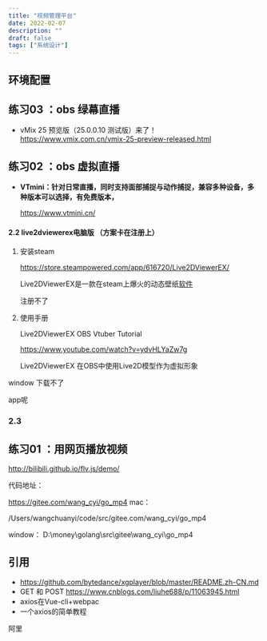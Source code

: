 ```yaml
---
title: "视频管理平台"
date: 2022-02-07
description: ""
draft: false
tags: ["系统设计"]
---
```


## 环境配置

## 练习03 ：obs  绿幕直播

- vMix 25 预览版（25.0.0.10 测试版）来了！https://www.vmix.com.cn/vmix-25-preview-released.html



## 练习02 ：obs 虚拟直播

- **VTmini：针对日常直播，同时支持面部捕捉与动作捕捉，兼容多种设备，多种版本可以选择，有免费版本，**

  https://www.vtmini.cn/

#### 2.2 live2dviewerex电脑版 （方案卡在注册上）



1. 安装steam

   https://store.steampowered.com/app/616720/Live2DViewerEX/

   Live2DViewerEX是一款在steam上爆火的动态壁纸[软件](https://www.96dian.com/xitong/rjjc/)

   注册不了

2. 使用手册

   Live2DViewerEX OBS Vtuber Tutorial

   https://www.youtube.com/watch?v=ydvHLYaZw7g

   

   Live2DViewerEX 在OBS中使用Live2D模型作为虚拟形象



window 下载不了



app呢



### 2.3 






## 练习01 ：用网页播放视频



http://bilibili.github.io/flv.js/demo/

代码地址：

https://gitee.com/wang_cyi/go_mp4
mac：

/Users/wangchuanyi/code/src/gitee.com/wang_cyi/go_mp4

window：
D:\money\golang\src\gitee\wang_cyi\go_mp4



## 引用

- https://github.com/bytedance/xgplayer/blob/master/README.zh-CN.md
- GET 和 POST  https://www.cnblogs.com/liuhe688/p/11063945.html 
- axios在Vue-cli+webpac
- 一个axios的简单教程







阿里

